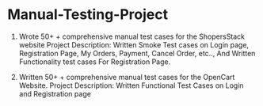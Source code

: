 # Manual-Testing-Project

1. Wrote 50+ + comprehensive manual test cases for the ShopersStack website
   Project Description: Written Smoke Test cases on Login page, Registration Page,
   My Orders, Payment, Cancel Order, etc.., And Written Functionality test cases For Registration Page.

2. Written 50+ + comprehensive manual test cases for the OpenCart Website.
   Project Description: Written Functional Test Cases on Login and Registration page
